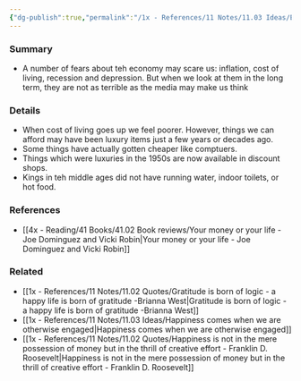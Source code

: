 ```yaml
---
{"dg-publish":true,"permalink":"/1x - References/11 Notes/11.03 Ideas/Economic fears are often unrealistic/","title":"Economic fears are often unrealistic","noteIcon":"","created":"2023-10-08T23:36:42.000+03:00","updated":"2024-02-14T20:18:33.102+03:00"}
---
```



### Summary
- A number of fears about teh economy may scare us: inflation, cost of living, recession and depression. But when we look at them in the long term, they are not as terrible as the media may make us think

### Details
- When cost of living goes up we feel poorer. However, things we can afford may have been luxury items just a few years or decades ago.
- Some things have actually gotten cheaper like comptuers.
- Things which were luxuries in the 1950s are now available in discount shops.
- Kings in teh middle ages did not have running water, indoor toilets, or hot food.

### References
- [[4x - Reading/41 Books/41.02 Book reviews/Your money or your life - Joe Dominguez and Vicki Robin\|Your money or your life - Joe Dominguez and Vicki Robin]]

### Related
- [[1x - References/11 Notes/11.02 Quotes/Gratitude is born of logic - a happy life is born of gratitude -Brianna West\|Gratitude is born of logic - a happy life is born of gratitude -Brianna West]]
- [[1x - References/11 Notes/11.03 Ideas/Happiness comes when we are otherwise engaged\|Happiness comes when we are otherwise engaged]]
- [[1x - References/11 Notes/11.02 Quotes/Happiness is not in the mere possession of money but in the thrill of creative effort - Franklin D. Roosevelt\|Happiness is not in the mere possession of money but in the thrill of creative effort - Franklin D. Roosevelt]]